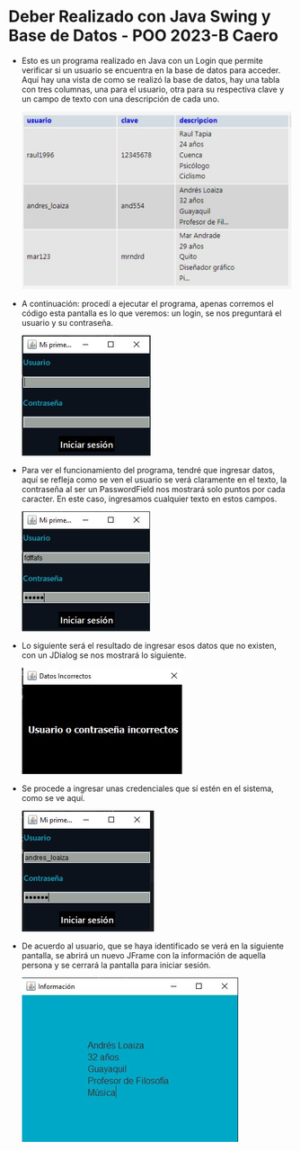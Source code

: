 # Deber Realizado con Java Swing y Base de Datos - POO 2023-B Caero

* Esto es un programa realizado en Java con un Login que permite verificar si un usuario se encuentra en la base de datos para acceder.
Aquí hay una vista de como se realizó la base de datos, hay una tabla con tres columnas, una para el usuario, otra para su respectiva clave y un campo de texto con una descripción de cada uno.

   ![Vista de la base de datos](bd1.JPG)
   
* A continuación: procedí a ejecutar el programa, apenas corremos el código esta pantalla es lo que veremos: un login, se nos preguntará el usuario y su contraseña.
   
   ![Vista programa](codi1.JPG)

* Para ver el funcionamiento del programa, tendré que ingresar datos, aquí se refleja como se ven el usuario se verá claramente en el texto, la contraseña al ser un PasswordField  nos mostrará solo puntos por cada caracter. En este caso, ingresamos cualquier texto en estos campos.

   ![Ingreso datos](codi2.JPG)

* Lo siguiente será el resultado de ingresar esos datos que no existen, con un JDialog se nos mostrará lo siguiente.

   ![Incorrecto](codi3.JPG)

* Se procede a ingresar unas credenciales que sí estén en el sistema, como se ve aquí.

   ![Datos verif](codi4.JPG)

* De acuerdo al usuario, que se haya identificado se verá en la siguiente pantalla, se abrirá un nuevo JFrame con la información de aquella persona y se cerrará la pantalla para iniciar sesión.

   ![Ver info](codi5.JPG)
